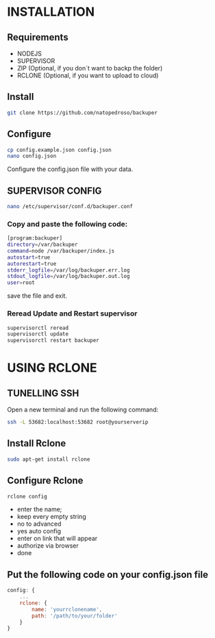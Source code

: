 # INSTALLATION

## Requirements
- NODEJS
- SUPERVISOR
- ZIP (Optional, if you don´t want to backp the folder)
- RCLONE (Optional, if you want to upload to cloud)

## Install
```bash
git clone https://github.com/natopedroso/backuper
```

## Configure
```bash
cp config.example.json config.json
nano config.json
```
Configure the config.json file with your data.

## SUPERVISOR CONFIG
```bash
nano /etc/supervisor/conf.d/backuper.conf
```

### Copy and paste the following code:
```bash
[program:backuper]
directory=/var/backuper
command=node /var/backuper/index.js
autostart=true
autorestart=true
stderr_logfile=/var/log/backuper.err.log
stdout_logfile=/var/log/backuper.out.log
user=root
```
save the file and exit.

### Reread Update and Restart supervisor
```bash
supervisorctl reread
supervisorctl update
supervisorctl restart backuper
```

# USING RCLONE

## TUNELLING SSH
Open a new terminal and run the following command:
```bash
ssh -L 53682:localhost:53682 root@yourserverip
```

## Install Rclone
```bash
sudo apt-get install rclone
```


## Configure Rclone
```bash
rclone config
```
- enter the name;
- keep every empty string
- no to advanced
- yes auto config 
- enter on link that will appear
- authorize via browser
- done

## Put the following code on your config.json file
```javascript
config: {
    ...
    rclone: {
        name: 'yourrclonename',
        path: '/path/to/your/folder'
    }
}
```






